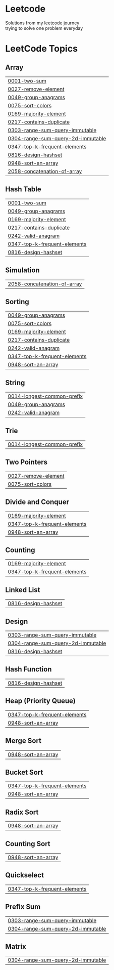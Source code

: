 # Leetcode
Solutions from my leetcode journey <br>
trying to solve one problem everyday


<!---LeetCode Topics Start-->
# LeetCode Topics
## Array
|  |
| ------- |
| [0001-two-sum](https://github.com/affan002/Leetcode/tree/master/0001-two-sum) |
| [0027-remove-element](https://github.com/affan002/Leetcode/tree/master/0027-remove-element) |
| [0049-group-anagrams](https://github.com/affan002/Leetcode/tree/master/0049-group-anagrams) |
| [0075-sort-colors](https://github.com/affan002/Leetcode/tree/master/0075-sort-colors) |
| [0169-majority-element](https://github.com/affan002/Leetcode/tree/master/0169-majority-element) |
| [0217-contains-duplicate](https://github.com/affan002/Leetcode/tree/master/0217-contains-duplicate) |
| [0303-range-sum-query-immutable](https://github.com/affan002/Leetcode/tree/master/0303-range-sum-query-immutable) |
| [0304-range-sum-query-2d-immutable](https://github.com/affan002/Leetcode/tree/master/0304-range-sum-query-2d-immutable) |
| [0347-top-k-frequent-elements](https://github.com/affan002/Leetcode/tree/master/0347-top-k-frequent-elements) |
| [0816-design-hashset](https://github.com/affan002/Leetcode/tree/master/0816-design-hashset) |
| [0948-sort-an-array](https://github.com/affan002/Leetcode/tree/master/0948-sort-an-array) |
| [2058-concatenation-of-array](https://github.com/affan002/Leetcode/tree/master/2058-concatenation-of-array) |
## Hash Table
|  |
| ------- |
| [0001-two-sum](https://github.com/affan002/Leetcode/tree/master/0001-two-sum) |
| [0049-group-anagrams](https://github.com/affan002/Leetcode/tree/master/0049-group-anagrams) |
| [0169-majority-element](https://github.com/affan002/Leetcode/tree/master/0169-majority-element) |
| [0217-contains-duplicate](https://github.com/affan002/Leetcode/tree/master/0217-contains-duplicate) |
| [0242-valid-anagram](https://github.com/affan002/Leetcode/tree/master/0242-valid-anagram) |
| [0347-top-k-frequent-elements](https://github.com/affan002/Leetcode/tree/master/0347-top-k-frequent-elements) |
| [0816-design-hashset](https://github.com/affan002/Leetcode/tree/master/0816-design-hashset) |
## Simulation
|  |
| ------- |
| [2058-concatenation-of-array](https://github.com/affan002/Leetcode/tree/master/2058-concatenation-of-array) |
## Sorting
|  |
| ------- |
| [0049-group-anagrams](https://github.com/affan002/Leetcode/tree/master/0049-group-anagrams) |
| [0075-sort-colors](https://github.com/affan002/Leetcode/tree/master/0075-sort-colors) |
| [0169-majority-element](https://github.com/affan002/Leetcode/tree/master/0169-majority-element) |
| [0217-contains-duplicate](https://github.com/affan002/Leetcode/tree/master/0217-contains-duplicate) |
| [0242-valid-anagram](https://github.com/affan002/Leetcode/tree/master/0242-valid-anagram) |
| [0347-top-k-frequent-elements](https://github.com/affan002/Leetcode/tree/master/0347-top-k-frequent-elements) |
| [0948-sort-an-array](https://github.com/affan002/Leetcode/tree/master/0948-sort-an-array) |
## String
|  |
| ------- |
| [0014-longest-common-prefix](https://github.com/affan002/Leetcode/tree/master/0014-longest-common-prefix) |
| [0049-group-anagrams](https://github.com/affan002/Leetcode/tree/master/0049-group-anagrams) |
| [0242-valid-anagram](https://github.com/affan002/Leetcode/tree/master/0242-valid-anagram) |
## Trie
|  |
| ------- |
| [0014-longest-common-prefix](https://github.com/affan002/Leetcode/tree/master/0014-longest-common-prefix) |
## Two Pointers
|  |
| ------- |
| [0027-remove-element](https://github.com/affan002/Leetcode/tree/master/0027-remove-element) |
| [0075-sort-colors](https://github.com/affan002/Leetcode/tree/master/0075-sort-colors) |
## Divide and Conquer
|  |
| ------- |
| [0169-majority-element](https://github.com/affan002/Leetcode/tree/master/0169-majority-element) |
| [0347-top-k-frequent-elements](https://github.com/affan002/Leetcode/tree/master/0347-top-k-frequent-elements) |
| [0948-sort-an-array](https://github.com/affan002/Leetcode/tree/master/0948-sort-an-array) |
## Counting
|  |
| ------- |
| [0169-majority-element](https://github.com/affan002/Leetcode/tree/master/0169-majority-element) |
| [0347-top-k-frequent-elements](https://github.com/affan002/Leetcode/tree/master/0347-top-k-frequent-elements) |
## Linked List
|  |
| ------- |
| [0816-design-hashset](https://github.com/affan002/Leetcode/tree/master/0816-design-hashset) |
## Design
|  |
| ------- |
| [0303-range-sum-query-immutable](https://github.com/affan002/Leetcode/tree/master/0303-range-sum-query-immutable) |
| [0304-range-sum-query-2d-immutable](https://github.com/affan002/Leetcode/tree/master/0304-range-sum-query-2d-immutable) |
| [0816-design-hashset](https://github.com/affan002/Leetcode/tree/master/0816-design-hashset) |
## Hash Function
|  |
| ------- |
| [0816-design-hashset](https://github.com/affan002/Leetcode/tree/master/0816-design-hashset) |
## Heap (Priority Queue)
|  |
| ------- |
| [0347-top-k-frequent-elements](https://github.com/affan002/Leetcode/tree/master/0347-top-k-frequent-elements) |
| [0948-sort-an-array](https://github.com/affan002/Leetcode/tree/master/0948-sort-an-array) |
## Merge Sort
|  |
| ------- |
| [0948-sort-an-array](https://github.com/affan002/Leetcode/tree/master/0948-sort-an-array) |
## Bucket Sort
|  |
| ------- |
| [0347-top-k-frequent-elements](https://github.com/affan002/Leetcode/tree/master/0347-top-k-frequent-elements) |
| [0948-sort-an-array](https://github.com/affan002/Leetcode/tree/master/0948-sort-an-array) |
## Radix Sort
|  |
| ------- |
| [0948-sort-an-array](https://github.com/affan002/Leetcode/tree/master/0948-sort-an-array) |
## Counting Sort
|  |
| ------- |
| [0948-sort-an-array](https://github.com/affan002/Leetcode/tree/master/0948-sort-an-array) |
## Quickselect
|  |
| ------- |
| [0347-top-k-frequent-elements](https://github.com/affan002/Leetcode/tree/master/0347-top-k-frequent-elements) |
## Prefix Sum
|  |
| ------- |
| [0303-range-sum-query-immutable](https://github.com/affan002/Leetcode/tree/master/0303-range-sum-query-immutable) |
| [0304-range-sum-query-2d-immutable](https://github.com/affan002/Leetcode/tree/master/0304-range-sum-query-2d-immutable) |
## Matrix
|  |
| ------- |
| [0304-range-sum-query-2d-immutable](https://github.com/affan002/Leetcode/tree/master/0304-range-sum-query-2d-immutable) |
<!---LeetCode Topics End-->